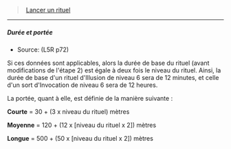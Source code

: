 ﻿---
!GenericItem
Name: Durée et portée
Source: (L5R p72)
Id: l5r_rituals_hd.md#durée-et-portée
ParentLink: l5r_rituals_hd.md#lancer-un-rituel
ParentName: Lancer un rituel
NameLevel: 5
Attributes: {}
AttributesDictionary: >+
  {}

---
> [Lancer un rituel](hd_l5r_rituals.md)

---

##### Durée et portée

- Source: (L5R p72)

Si ces données sont applicables, alors la durée de base du rituel (avant modifications de l'étape 2) est égale à deux fois le niveau du rituel. Ainsi, la durée de base d'un rituel d'Illusion de niveau 6 sera de 12 minutes, et celle d'un sort d'Invocation de niveau 6 sera de 12 heures.

La portée, quant à elle, est définie de la manière suivante :

**Courte** = 30 + (3 x niveau du rituel) mètres

**Moyenne** = 120 + (12 x [niveau du rituel x 2]) mètres

**Longue** = 500 + (50 x [niveau du rituel x 2]) mètres

